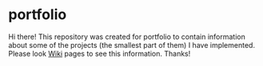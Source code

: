# portfolio
Hi there! This repository was created for portfolio to contain information about some of the projects (the smallest part of them) I have implemented. Please look [Wiki](https://github.com/sukhodiy/portfolio/wiki) pages to see this information. Thanks!
